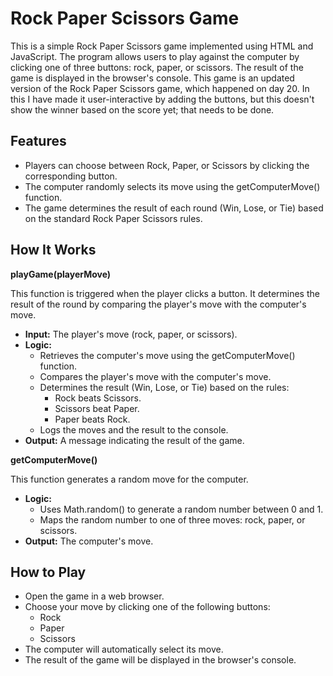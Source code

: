 # Rock Paper Scissors Game

This is a simple Rock Paper Scissors game implemented using HTML and JavaScript. The program allows users to play against the computer by clicking one of three buttons: rock, paper, or scissors. The result of the game is displayed in the browser's console. This game is an updated version of the Rock Paper Scissors game, which happened on day 20. In this I have made it user-interactive by adding the buttons, but this doesn't show the winner based on the score yet; that needs to be done.

## Features

- Players can choose between Rock, Paper, or Scissors by clicking the corresponding button.
- The computer randomly selects its move using the getComputerMove() function.
- The game determines the result of each round (Win, Lose, or Tie) based on the standard Rock Paper Scissors rules.

## How It Works

****playGame(playerMove)****

This function is triggered when the player clicks a button. It determines the result of the round by comparing the player's move with the computer's move.

- **Input:** The player's move (rock, paper, or scissors).
- **Logic:**
  - Retrieves the computer's move using the getComputerMove() function.
  - Compares the player's move with the computer's move.
  - Determines the result (Win, Lose, or Tie) based on the rules:
    - Rock beats Scissors.
    - Scissors beat Paper.
    - Paper beats Rock.
  - Logs the moves and the result to the console.
- **Output:** A message indicating the result of the game.

****getComputerMove()****

This function generates a random move for the computer.

- **Logic:**
  - Uses Math.random() to generate a random number between 0 and 1.
  - Maps the random number to one of three moves: rock, paper, or scissors.
- **Output:** The computer's move.

## How to Play

- Open the game in a web browser.
- Choose your move by clicking one of the following buttons:
  - Rock
  - Paper
  - Scissors
- The computer will automatically select its move.
- The result of the game will be displayed in the browser's console.
